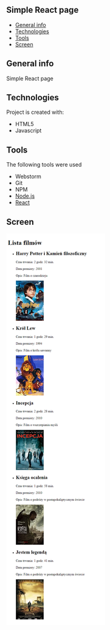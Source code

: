 ## Simple React page
* [General info](#general-info)
* [Technologies](#technologies)
* [Tools](#tools)
* [Screen](#screen)

## General info
Simple React page

## Technologies
Project is created with:
* HTML5
* Javascript

## Tools
The following tools were used
* Webstorm
* Git
* NPM
* <a href="https://nodejs.org/en/">Node.js</a>
* <a href="https://reactjs.org/">React</a>

## Screen 
![Screen](https://github.com/wojtekboj/module_14-14.2/blob/master/images/screencapture.png)
